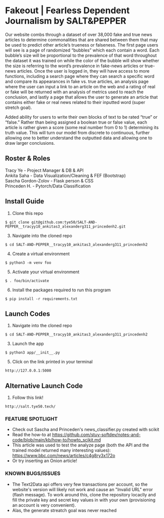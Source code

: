 # Fakeout | Fearless Dependent Journalism by SALT&PEPPER
Our website combs through a dataset of over 38,000 fake and true news articles to determine commonalities that are shared between them that may be used to predict other article’s trueness or falseness. The first page users will see is a page of randomized “bubbles” which each contain a word. Each bubble’s size will be proportional to the prevalence of that word throughout the dataset it was trained on while the color of the bubble will show whether the size is referring to the word’s prevalence in fake-news articles or true-news articles. Once the user is logged in, they will have access to more functions, including a search page where they can search a specific word and compare its appearances in fake vs. true articles, an analysis page where the user can input a link to an article on the web and a rating of real or fake will be returned with an analysis of metrics used to reach the conclusion, and lastly a page that allows the user to generate an article that contains either fake or real news related to their inputted word (super stretch goal).

Added ability for users to write their own blocks of text to be rated “true” or “false.” Rather than being assigned a boolean true or false value, each article is rather given a score (some real number from 0 to 1) determining its truth value. This will turn our model from discrete to continuous, further allowing one to better understand the outputted data and allowing one to draw larger conclusions. 

## Roster & Roles
Tracy Ye - Project Manager & DB & API<br />
Ankita Saha - Data Visualization/Cleaning & FEF (Bootstrap) <br />
Sascha Gordon-Zolov - Flask person & CSS <br />
Princeden H. - Pytorch/Data Classification <br />

## Install Guide
1. Clone this repo
```
$ git clone git@github.com:tye50/SALT-AND-PEPPER__tracyy10_ankitas3_alexanderg311_princedenh2.git
```
3. Navigate into the cloned repo
```
$ cd SALT-AND-PEPPER__tracyy10_ankitas3_alexanderg311_princedenh2
```
4. Create a virtual environment
```
$ python3 -m venv foo
```
5. Activate your virtual environment
```
$ . foo/bin/activate
```
6. Install the packages required to run this program
```
$ pip install -r requirements.txt
```

## Launch Codes
1. Navigate into the cloned repo
```
$ cd SALT-AND-PEPPER__tracyy10_ankitas3_alexanderg311_princedenh2
```
3. Launch the app
```
$ python3 app/__init__.py
```
5. Click on the link printed in your terminal
```
http://127.0.0.1:5000
```

## Alternative Launch Code
1. Follow this link!
```
http://salt.tye50.tech/
```

### FEATURE SPOTLIGHT
* Check out Sascha and Princeden's news_classifier.py created with scikit
* Read the how-to at https://github.com/stuy-softdev/notes-and-code/blob/main/kb/how-to/howto_scikit.md
* This article was used to test the analyze page (both the API and the trained model returned many interesting values): https://www.bbc.com/news/articles/c4g8ry3x172o
* Or try inserting an Onion article!

### KNOWN BUGS/ISSUES
* The Text2Data api offers very few transactions per account, so the website's version will likely not work and cause an "Invalid URL" error (flash message). To work around this, clone the repository locaclly and fill the private key and secret key values in with your own (provisioning an account is very convenient).
* Alas, the generate streatch goal was never reached